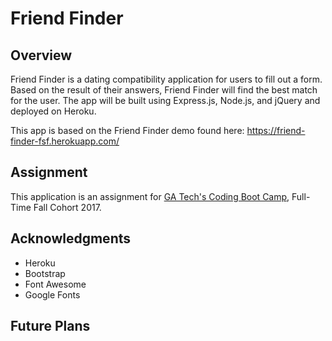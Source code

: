 # Friend Finder

## Overview
Friend Finder is a dating compatibility application for users to fill out a form. Based on the result of their answers, Friend Finder will find the best match for the user. The app will be built using Express.js, Node.js, and jQuery and deployed on Heroku.

This app is based on the Friend Finder demo found here: https://friend-finder-fsf.herokuapp.com/

## Assignment
This application is an assignment for [GA Tech's Coding Boot Camp](https://codingbootcamp.pe.gatech.edu/), Full-Time Fall Cohort 2017. 

## Acknowledgments
+ Heroku 
+ Bootstrap
+ Font Awesome
+ Google Fonts

## Future Plans
